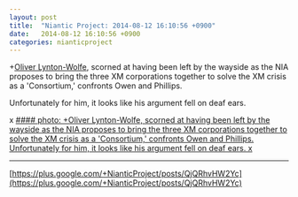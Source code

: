 ```yaml
---
layout: post
title:  "Niantic Project: 2014-08-12 16:10:56 +0900"
date:   2014-08-12 16:10:56 +0900
categories: nianticproject
---
```

+[Oliver Lynton-Wolfe](https://plus.google.com/108200572857719809031 ""), scorned at having been left by the wayside as the NIA proposes to bring the three XM corporations together to solve the XM crisis as a 'Consortium,' confronts Owen and Phillips.

Unfortunately for him, it looks like his argument fell on deaf ears.

x
[#### photo: +Oliver Lynton-Wolfe, scorned at having been left by the wayside as the NIA proposes to bring the three XM corporations together to solve the XM crisis as a 'Consortium,' confronts Owen and Phillips.
Unfortunately for him, it looks like his argument fell on deaf ears.
x](https://lh4.googleusercontent.com/-a1dZJclWNb0/U-m99dqxGBI/AAAAAAAAcb4/KSBpJfbUtU0/w1200-h1553/Desparation.png "")
- - -
[https://plus.google.com/+NianticProject/posts/QjQRhvHW2Yc](https://plus.google.com/+NianticProject/posts/QjQRhvHW2Yc)

